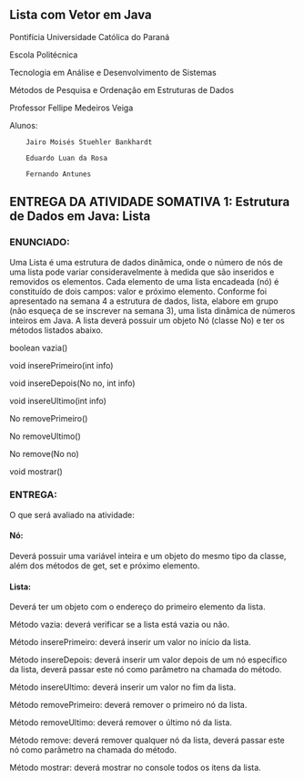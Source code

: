 ## Lista com Vetor em Java

Pontifícia Universidade Católica do Paraná

Escola Politécnica

Tecnologia em Análise e Desenvolvimento de Sistemas

Métodos de Pesquisa e Ordenação em Estruturas de Dados

Professor Fellipe Medeiros Veiga

Alunos: 

        Jairo Moisés Stuehler Bankhardt

        Eduardo Luan da Rosa
        
        Fernando Antunes


## ENTREGA DA ATIVIDADE SOMATIVA 1: Estrutura de Dados em Java: Lista

### ENUNCIADO:

Uma Lista é uma estrutura de dados dinâmica, onde o número de nós de uma lista pode variar consideravelmente à medida que são inseridos e removidos os elementos. Cada elemento de uma lista encadeada (nó) é constituído de dois campos: valor e próximo elemento. Conforme foi apresentado na semana 4 a estrutura de dados, lista, elabore em grupo (não esqueça de se inscrever na semana 3), uma lista dinâmica de números inteiros em Java. A lista deverá possuir um objeto Nó (classe No) e ter os métodos listados abaixo.

boolean vazia()

void inserePrimeiro(int info)

void insereDepois(No no, int info)

void insereUltimo(int info)

No removePrimeiro()

No removeUltimo()

No remove(No no)

void mostrar()


### ENTREGA:

O que será avaliado na atividade:

#### Nó:  

Deverá possuir uma variável inteira e um objeto do mesmo tipo da classe, além dos métodos de get, set e próximo elemento.

#### Lista:

Deverá ter um objeto com o endereço do primeiro elemento da lista.

Método vazia: deverá verificar se a lista está vazia ou não.

Método inserePrimeiro: deverá inserir um valor no início da lista.

Método insereDepois: deverá inserir um valor depois de um nó específico da 
lista, deverá passar este nó como parâmetro na chamada do método.

Método insereUltimo: deverá inserir um valor no fim da lista.

Método removePrimeiro: deverá remover o primeiro nó da lista.

Método removeUltimo: deverá remover o último nó da lista.

Método remove: deverá remover qualquer nó da lista, deverá passar este nó 
como parâmetro na chamada do método.

Método mostrar: deverá mostrar no console todos os itens da lista.